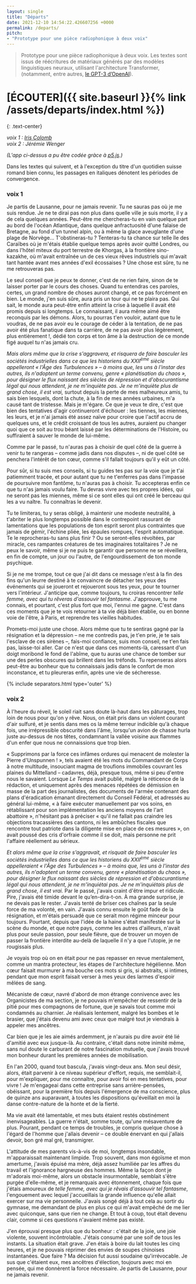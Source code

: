```yaml
---
layout: single
title: "Départs"
date: 2021-12-10 14:54:22.426607256 +0000
permalink: /departs/
pitch:
- "Prototype pour une pièce radiophonique à deux voix"
---
```


> Prototype pour une pièce radiophonique à deux voix. Les textes sont issus de réécritures de matériaux générés par des modèles linguistiques neuraux, utilisant l'architecture Transformer, (notamment, entre autres, [le GPT-3 d’OpenAI](https://beta.openai.com/overview)).

# [ÉCOUTER]({{ site.baseurl }}{% link /assets/departs/index.html %})
{: .text-center}

*voix 1 : [Iris Colomb](https://www.iriscolomb.com/)*  
*voix 2 : Jérémie Wenger*

*(L'app ci-dessus a pu être codée gràce à [p5.js](https://p5js.org/).)*

Dans les textes qui suivent, et à l'exception du titre d'un quotidien suisse romand bien connu, les passages en italiques dénotent les périodes de convergence.

### voix 1

Je partis de Lausanne, pour ne jamais revenir. Tu ne sauras pas où je me suis
rendue. Je ne te dirai pas non plus dans quelle ville je suis morte, il y a de
cela quelques années. Peut-être me chercheras-tu en vain quelque part au bord
de l'océan Atlantique, dans quelque anfractuosité d'une falaise de Bretagne, au
fond d'un tunnel alpin, ou à même la glace aveuglante d'une plage de Norvège...
T'obstineras-tu ? Tenteras-tu ta chance sur telle île des Caraïbes où je
m'étais établie quelque temps après avoir quitté Londres, ou dans l'hôtel
miteux du port terrestre de Khorgas, à la frontière sino-kazakhe, où m'avait
entraînée un de ces vieux rêves industriels qui m'avait tant hantée avant mes
années d'exil écossaises ? Une chose est sûre, tu ne me retrouveras pas.

Le seul conseil que je peux te donner, c'est de ne rien faire, sinon de te
laisser porter par le cours des choses. Quand tu entendras ces paroles, certes,
un grand nombre de choses auront changé, et ce pas forcément en bien. Le monde,
j'en suis sûre, aura pris un tour qui ne te plaira pas. Qui sait, le monde aura
peut-être enfin atteint la crise à laquelle il avait été promis depuis si
longtemps. Le connaissant, il aura même aimé être reconquis par les démons.
Alors, tu pourras t'en vouloir, autant que tu le voudras, de ne pas avoir eu le
courage de céder à la tentation, de ne pas avoir été plus fanatique dans ta
carrière, de ne pas avoir plus légèrement, plus entièrement !, dédié ton corps
et ton âme à la destruction de ce monde figé auquel tu n'as jamais cru.

*Mais alors même que la crise s'aggravera, et risquera de faire basculer les
sociétés industrielles dans ce que les historiens du XXII<sup>ème</sup> siècle
appelleront « l'Âge des Turbulences » – à moins que, les uns à l'instar des
autres, ils n'adoptent un terme convenu, genre « planétisation du chaos », pour
désigner le flux naissant des siècles de répression et d'obscurantisme légal
qui nous attendent, je ne m'inquiète pas. Je ne m'inquiète plus de grand chose,
il est vrai,* surtout depuis la perte de mes malheureux amis, tu sais bien
lesquels, dont la chute, à la fin de mes années urbaines, m'a causé tant de
tristesse. Mais je m'égare. Ce que je veux te dire, c'est que bien des
tentatives d'agir continueront d'échouer : les tiennes, les miennes, les leurs,
et je n'ai jamais été assez naïve pour croire que l'actif accru de quelques
uns, et le crédit croissant de tous les autres, auraient pu changer quoi que ce
soit au trou béant laissé par les déterminations de l'Histoire, ou suffiraient
à sauver le monde de lui-même.

Comme par le passé, tu n'auras pas à choisir de quel côté de la guerre à venir
tu te rangeras – comme jadis dans nos disputes –, ni de quel côté se penchera
l'intérêt de ton cœur, comme s'il fallait toujours qu'il y eût un côté.

Pour sûr, si tu suis mes conseils, si tu guides tes pas sur la voie que je t'ai
patiemment tracée, et pour autant que tu ne t'enferres pas dans l'impasse de
poursuivre mon fantôme, tu n'auras pas à choisir. Tu accepteras enfin ce que tu
n'as jamais voulu faire. Tu devras vivre avec tes propres idées, qui ne seront
pas les miennes, même si ce sont elles qui ont créé le berceau qui les a vu
naître. Tu connaîtras le devenir.

Tu te limiteras, tu y seras obligé, à maintenir une modeste neutralité, à
t'abriter le plus longtemps possible dans le contrepoint rassurant de
lamentations que les populations de ton esprit seront plus contraintes que
jamais de gémir, l'échine pliée, les épaules rompues, l'esprit automatique. Te
le reprocheras-tu sans plus finir ? Ou se seront-elles révoltées, par miracle,
ces rampantes créatures de tes imaginaires totalitaires ? Je ne peux le savoir,
même si je ne puis te garantir que personne ne se réveillera, en fin de compte,
un jour ou l'autre, de l'engourdissement de ton monde psychique.

Si je ne me trompe, tout ce que j'ai dit dans ce message n'est à la fin des
fins qu'un leurre destiné à te convaincre de détacher tes yeux des événements
qui se joueront et rejoueront sous tes yeux, pour te tourner vers l'intérieur.
J'anticipe que, comme toujours, tu croiras rencontrer *telle femme, avec qui tu
rêveras d'assouvir tel fantasme*. J'approuve, tu me connais, et pourtant, c'est
plus fort que moi, l'ennui me gagne. C'est dans ces moments que je te vois
retourner à ta vie déjà bien établie, ou en bonne voie de l'être, à Paris, et
reprendre tes vieilles habitudes.

Promets-moi juste une chose. Alors même que tu te sentiras gagné par la
résignation et la dépression – ne me contredis pas, je t'en prie, je te sais
l'esclave de ces sirènes –, fais-moi confiance, suis mon conseil, ne t'en fais
pas, laisse-toi aller. Car ce n'est que dans ces moments-là, caressant d'un
doigt moribond le fond de l'abîme, que tu auras une chance de tomber sur une
des perles obscures qui brillent dans les tréfonds. Tu repenseras alors
peut-être au bonheur que tu connaissais jadis dans le confort de mon
inconstance, et tu pleureras enfin, après une vie de sécheresse.

{% include separators.html type='outer' %}

### voix 2

À l'heure du réveil, le soleil riait sans doute là-haut dans les pâturages,
trop loin de nous pour qu'on y rêve. Nous, on était pris dans un violent
courant d'air sulfuré, et je sentis dans mes os la même terreur indicible qu'à
chaque fois, une irrépressible obscurité dans l'âme, lorsqu'un avion de chasse
hurla juste au-dessus de nos têtes, condamnant la vallée voisine aux flammes
d'un enfer que nous ne connaissions que trop bien.

« Supprimons par la force ces infâmes ordures qui menacent de molester la
Pierre d'Unspunnen ! », tels avaient été les mots du Commandant de Corps à
notre multitude, insouciant magma de troufions immobiles couvrant les plaines
du Mittelland – cadavres, déjà, presque tous, même si peu d'entre nous le
savaient. Lorsque _Le Temps_ avait publié, malgré la réticence de la rédaction,
et uniquement après des menaces répétées de démission en masse de la part des
journalistes, des documents de l'armée contenant des plans d'éradication
émanant directement du Conseil Fédéral, et adressés au général lui-même, « à
faire exécuter manuellement par vos soins, en rétablissant pour son
implémentation les anciens moyens de l'art abattoire », n'hésitant pas à
préciser « qu'il ne fallait pas craindre les objections tracassières des
cantons, ni les ambûches fiscales que rencontre tout patriote dans la diligente
mise en place de ces mesures », on avait poussé des cris d'orfraie comme il se
doit, mais personne ne prit l'affaire réellement au sérieux.

*Et alors même que la crise s'aggravait, et risquait de faire basculer les
sociétés industrielles dans ce que les historiens du XXII<sup>ème</sup> siècle
appelleraient « l'Âge des Turbulences » – à moins que, les uns à l'instar des
autres, ils n'adoptent un terme convenu, genre « planétisation du chaos », pour
désigner le flux naissant des siècles de répression et d'obscurantisme légal
qui nous attendent, je ne m'inquiétai pas. Je ne m'inquiétais plus de grand
chose, il est vrai.* Par le passé, j'avais craint d'être impur et ridicule.
Pire, j'avais été timide devant le qu’en-dira-t-on. À ma grande surprise, je ne
devais pas le rester. J'avais tenté de briser ces chaînes par la seule force de
ma volonté, en vain. J'avais connu ensuite le goût fade de la résignation, et
m'étais persuadé que ce serait mon régime minceur pour toujours. Pourtant,
depuis que l'idée de la haine s'était manifestée sur la scène du monde, et que
notre pays, comme les autres d'ailleurs, n'avait plus pour seule passion, pour
seule fièvre, que de trouver un moyen de passer la frontière interdite au-delà
de laquelle il n'y a que l'utopie, je ne rougissais plus.

Je voyais trop où on en était pour ne pas repasser en revue mentalement, comme
un mantra protecteur, les étapes de l'architecture hégélienne. Mon cœur faisait
murmurer à ma bouche ces mots si gris, si abstraits, si intimes, pendant que
mon esprit faisait verser à mes yeux des larmes d'espoir mêlées de sang.

Mécaniste de cœur, navré d'abord de mon étrange connivence avec les
Organicistes de ma section, je ne pouvais m'empêcher de ressentir de la pitié
pour mes compagnons de fortune, que je savais tout comme moi condamnés au
charnier. Je réalisais lentement, malgré les bombes et le brasier, que j'étais
devenu ami avec ceux que malgré tout je viendrais à appeler mes ancêtres.

Car bien que je les aie aimés ardemment, je n'aurais pu dire avoir été lié
d'amitié avec eux jusque-là. Au contraire, c'était dans notre inimité même,
sans nul doute le carburant de notre fascination mutuelle, que j'avais trouvé
mon bonheur durant les premières années de mobilisation.

En l'an 2000, quand tout bascula, j'avais vingt-deux ans. Mon seul désir,
alors, était parvenir à ce niveau supérieur d'effort, requis, me semblait-il,
pour m'expliquer, pour me connaître, pour avoir foi en mes tentatives, pour
vivre ! Je m'engageai dans cette entreprise sans arrière-pensées, obéissant,
pour la première fois depuis l'émergence de ma conscience, plus de quinze ans
auparavant, à toutes les dispositions qu'éveillait en moi la danse
contre-nature de la honte et de la fierté.

Ma vie avait été lamentable, et mes buts étaient restés obstinément
inenvisageables. La guerre n'était, somme toute, qu'une mésaventure de plus.
Pourant, pendant ce temps de troubles, je compris quelque chose à l'égard de
l'homme que j'allais devenir – ce double énervant en qui j'allais devoir, bon
gré mal gré, transmigrer.

L'attitude de mes parents vis-à-vis de moi, longtemps insondable,
m'apparaissait maintenant limpide. Trop souvent, dans mon égoïsme et mon
amertume, j'avais épuisé ma mère, déjà assez humiliée par les affres du travail
et l'ignorance hargneuse des hommes. Même la façon dont je m'adorais moi-même,
alors un obstacle insurmontable, semblait s'être purgée d'elle-même, et je
remarquais avec étonnement, chaque fois que j'étais amoureux de *telle femme,
avec qui je rêvais d'assouvir tel fantasme*, l'engouement avec lequel
j'accueillais la grande influence qu'elle allait exercer sur ma vie
personnelle. J'avais songé déjà à tout cela au sortir du gymnase, me demandant
de plus en plus ce qui m'avait empêché de me lier avec quiconque, sans que rien
ne change. Et tout à coup, tout était devenu clair, comme si ces questions
n'avaient même pas existé.

J'en éprouvai presque plus que du bonheur : c'était de la joie, une joie
violente, souvent incôntrolable. J'étais consumé par une soif de tous les
instants. La situation était grave. J'en étais à boire du lait toutes les cinq
heures, et je ne pouvais réprimer des envies de soupes chinoises instantanées.
Que faire ? Ma décision fut aussi soudaine qu'irrévocable. Je sus que c'étaient
eux, mes ancêtres d'élection, toujours avec moi en pensée, qui me donnèrent la
force nécessaire. Je partis de Lausanne, pour ne jamais revenir. 

